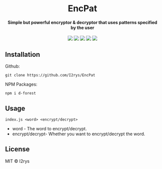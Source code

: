 
<h1 align="center">EncPat</h1>
<h4 align="center">Simple but powerful encryptor & decryptor that uses patterns specified by the user</h4>
<p align="center">
	<a href="https://github.com/I2rys/EncPat/blob/main/LICENSE"><img src="https://img.shields.io/github/license/I2rys/EncPat?style=flat-square"></img></a>
	<a href="https://github.com/I2rys/EncPat"><img src="https://bettercodehub.com/edge/badge/I2rys/EncPat?branch=main"></a>
	<a href="https://github.com/I2rys/EncPat/issues"><img src="https://img.shields.io/github/issues/I2rys/EncPat.svg"></img></a>
	<a href="https://github.com/I2rys/NRSBackdoor"><img src="https://img.shields.io/badge/version-1.0.1-orange"></img></a>
	<a href="https://nodejs.org/"><img src="https://img.shields.io/badge/-Nodejs-green?style=flat-square&logo=Node.js"></img></a>
</p>


## Installation
Github:

    git clone https://github.com/I2rys/EncPat

NPM Packages:

    npm i d-forest
    
## Usage

    index.js <word> <encrypt/decrypt>

 - word - The word to encrypt/decrypt.
 - encrypt/decrypt- Whether you want to encrypt/decrypt the word.

## License
MIT © I2rys
